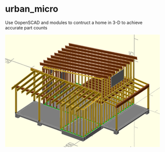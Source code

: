 # urban_micro
Use OopenSCAD and modules to contruct a home in 3-D to achieve accurate part counts

![alt text](images/ortho.png?raw=true)
